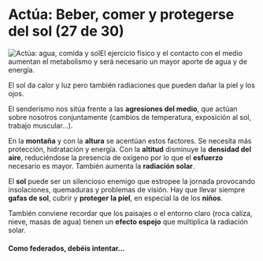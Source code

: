 # Actúa: Beber, comer y protegerse del sol (27 de 30)

![Actúa: agua, comida y sol](./gps_files/BEBE.jpg)El ejercicio físico y el contacto con el medio aumentan el metabolismo y será necesario un mayor aporte de agua y de energía.

El sol da calor y luz pero también radiaciones que pueden dañar la piel y los ojos.

El senderismo nos sitúa frente a las **agresiones del medio**, que actúan sobre nosotros conjuntamente (cambios de temperatura, exposición al sol, trabajo muscular...).

En la **montaña** y con la **altura** se acentúan estos factores. Se necesita más protección, hidratación y energía. Con la **altitud**  disminuye  la **densidad del aire**, reduciéndose la presencia de oxígeno por lo que el **esfuerzo** necesario es mayor. También aumenta la **radiación solar**.

El **sol** puede ser un silencioso enemigo que estropee la jornada provocando insolaciones, quemaduras y problemas de visión. Hay que llevar siempre **gafas de sol**, cubrir y **proteger** **la piel**, en especial la de los **niños**.

También conviene recordar que los paisajes o el entorno claro (roca caliza, nieve, masas de agua) tienen un **efecto espejo** que multiplica la radiación solar.  

#### Como **federados**, debéis intentar...